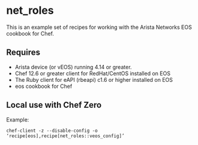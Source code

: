 # net_roles

This is an example set of recipes for working with the Arista Networks EOS cookbook for Chef.

## Requires

- Arista device (or vEOS) running 4.14 or greater.
- Chef 12.6 or greater client for RedHat/CentOS installed on EOS
- The Ruby client for eAPI (rbeapi) c1.6 or higher installed on EOS
- eos cookbook for Chef

## Local use with Chef Zero

Example:
```
chef-client -z --disable-config -o ‘recipe[eos],recipe[net_roles::veos_config]’
```
